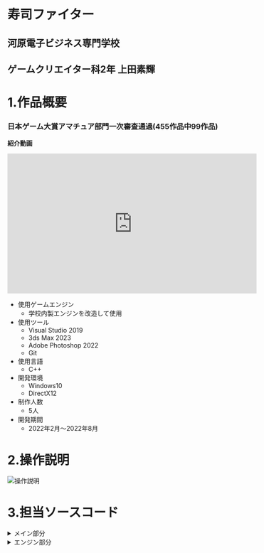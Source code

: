 # **寿司ファイター**
## 河原電子ビジネス専門学校
## ゲームクリエイター科2年 上田素輝  

# **1.作品概要**
### **日本ゲーム大賞アマチュア部門一次審査通過(455作品中99作品)**  

**紹介動画**
<iframe width="560" height="315" src="https://www.youtube.com/embed/epDBwVemk3A" title="YouTube video player" frameborder="0" allow="accelerometer; autoplay; clipboard-write; encrypted-media; gyroscope; picture-in-picture" allowfullscreen></iframe>

- 使用ゲームエンジン  
  - 学校内製エンジンを改造して使⽤  
- 使⽤ツール  
  - Visual Studio 2019  
  - 3ds Max 2023  
  - Adobe Photoshop 2022  
  - Git  
- 使⽤⾔語  
  - C++  
- 開発環境  
  - Windows10  
  - DirectX12  
- 制作⼈数  
  - 5⼈  
- 開発期間  
  - 2022年2⽉〜2022年8⽉  
# **2.操作説明**
![操作説明](https://lh3.googleusercontent.com/Gef3cd_npdU_rbIYW3J81m0_d9V4ek80yNy5haBiG0WwKIAOW_EDYXx5IIUrDKG47PiZ5ZJfXL36zO7Rdtbl8tOeNC6SxVS35KTNppCJmMVMYGq7ZnwkyxfpIX9nRg62UcituOVbS847Q1LGShA7OcFNFbrpCnzWrDEFG9EMIfRZu9GFFy0bYZXd-SqgVzjQ9KFtGk9vSWxjQJcddR1IQeKXEg4StfbQQrFxp5tF73bPRgvo3fNYURIcXGR29OWsYzpPijve2OO0p8pgdMG_mXw-lQ0NEpaL-tQHo4dNJBc06Jo9WJHgn_u1azsC8CmDT6_JqrDeuc-mAFcSgAn6BpTV_1ktJCQ76cX7V7VkiRhNEd_N-Wxnfsas-_AKGMuHiRtaQbYdDs1dXtHVN42PJOLN47sE3K9BmR_ZPgFDYCiiqrHiV87SkIoLa3Fgm2f-4MZVaBVFMwc6h0b-0E4NWVeMwmyPzM6No2v6_EO5TB5SeGbICYJAyTX4aU_Z4COSocpywtC4fyTktBocFbSMV2h0raQWn5rXOhs5suEmXA0yQdTGVq8retotIQUZk17eR-Vz-AeWsdcvp9GGW3uTrxV__RBoDQqfAub81fcAS-08HhtaEvuO9xkAVSw7yLGNT0QT8d2QpaDgonzBdqaZcDDWZJ8-DIm9sK_0Ip8k4Ksd-aZXJNYYPDkgsY34qLZ1Fj__9T2TwarxMNOW1CnIwcFaUQG5SUppEIBI_ZEeI-dFcEyL5hGWGANStIDv=w1024-h512-no?authuser=0)
# **3.担当ソースコード**

<details>
<summary></dd></strong>メイン部分</strong></dd></summary>
<div>

  - GameUI.cpp(処理部分)  
  - GameUI.h  
  - Result.cpp  
  - Result.h  
  - SoySauce.cpp  
  - SoySauce.h  
  - SoysauceBullet.cpp  
  - SoysauceBullet.h 

</div>
</details>

<details>
<summary></strong>エンジン部分</strong></summary>
<div>

  - ModelRender.cpp  
  - ModelRender.h  
  - SpriteRender.cpp  
  - SpriteRender.h  
  - FontRender.cpp  
  - FontRender.h  
  - CollisionObject.cpp  
  - CollisionObject.h  
  - ライト関係(ディレクションライト、ポイントライト、スポットライト、リムライト)  
  - トゥーンシェーダー  

</div>
</details>
